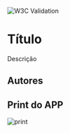 ![W3C Validation](https://img.shields.io/w3c-validation/html?targetUrl=https%3A%2F%2Fprofessorjosedeassis.github.io%2F2EMIB%2F)

# Título
Descrição
## Autores
## Print do APP
![print](https://github.com/professorjosedeassis/2EMIB/blob/main/img/tela.png)
